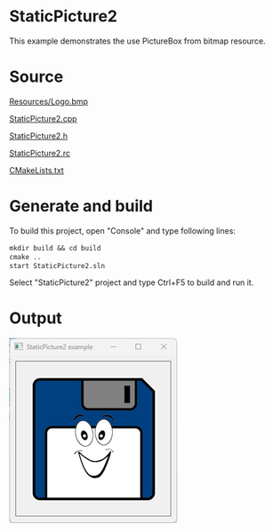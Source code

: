 # StaticPicture2

This example demonstrates the use PictureBox from bitmap resource.

# Source

[Resources/Logo.bmp](Resources/Logo.bmp)

[StaticPicture2.cpp](StaticPicture2.cpp)

[StaticPicture2.h](StaticPicture2.h)

[StaticPicture2.rc](StaticPicture2.rc)

[CMakeLists.txt](CMakeLists.txt)

# Generate and build

To build this project, open "Console" and type following lines:

``` shell
mkdir build && cd build
cmake .. 
start StaticPicture2.sln
```

Select "StaticPicture2" project and type Ctrl+F5 to build and run it.

# Output

![Screenshot](../../../../docs/Pictures/StaticPicture2.png)


